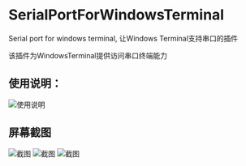 # SerialPortForWindowsTerminal
Serial port for windows terminal, 让Windows Terminal支持串口的插件

该插件为WindowsTerminal提供访问串口终端能力

## 使用说明：
![使用说明](/Zhou-zhi-peng/SerialPortForWindowsTerminal/blob/main/images/000.gif?raw=true)


## 屏幕截图

![截图](/Zhou-zhi-peng/SerialPortForWindowsTerminal/blob/main/images/001.bmp?raw=true)
![截图](/Zhou-zhi-peng/SerialPortForWindowsTerminal/blob/main/images/002.bmp?raw=true)
![截图](/Zhou-zhi-peng/SerialPortForWindowsTerminal/blob/main/images/003.bmp?raw=true)
